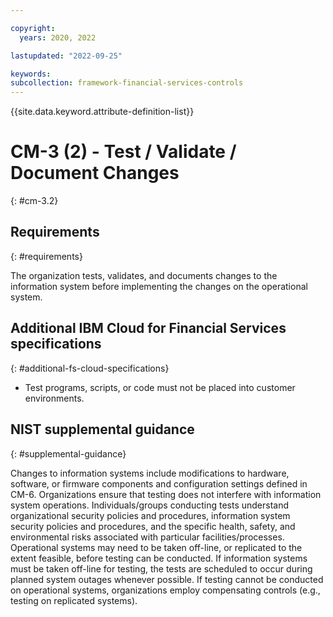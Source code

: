 ```yaml
---

copyright:
  years: 2020, 2022

lastupdated: "2022-09-25"

keywords: 
subcollection: framework-financial-services-controls
---
```


{{site.data.keyword.attribute-definition-list}}

         
# CM-3 (2) - Test / Validate / Document Changes
{: #cm-3.2}

## Requirements
{: #requirements}

The organization tests, validates, and documents changes to the information system before implementing the changes on the operational system.

## Additional IBM Cloud for Financial Services specifications
{: #additional-fs-cloud-specifications}

- Test programs, scripts, or code must not be placed into customer environments.

## NIST supplemental guidance
{: #supplemental-guidance}

Changes to information systems include modifications to hardware, software, or firmware components and configuration settings defined in CM-6. Organizations ensure that testing does not interfere with information system operations. Individuals/groups conducting tests understand organizational security policies and procedures, information system security policies and procedures, and the specific health, safety, and environmental risks associated with particular facilities/processes. Operational systems may need to be taken off-line, or replicated to the extent feasible, before testing can be conducted. If information systems must be taken off-line for testing, the tests are scheduled to occur during planned system outages whenever possible. If testing cannot be conducted on operational systems, organizations employ compensating controls (e.g., testing on replicated systems).



